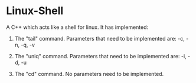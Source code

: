 # Linux-Shell

A C++ which acts like a shell for linux. It has implemented:

1. The "tail" command. Parameters that need to be implemented are: -c, -n, -q, -v

2. The "uniq" command. Parameters that need to be implemented are: -i, -d, -u

3. The "cd" command. No parameters need to be implemented.
